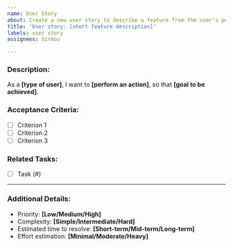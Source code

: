 ```yaml
---
name: User Story
about: Create a new user story to describe a feature from the user's perspective
title: 'User story: [short feature description]'
labels: user story
assignees: Sirmov

---
```


### Description:
As a **[type of user]**, I want to **[perform an action]**, so that **[goal to be achieved]**.

### Acceptance Criteria:
- [ ] Criterion 1
- [ ] Criterion 2
- [ ] Criterion 3

### Related Tasks:
- [ ] Task (#)

---

### Additional Details:
- Priority: **[Low/Medium/High]**
- Complexity: **[Simple/Intermediate/Hard]**
- Estimated time to resolve: **[Short-term/Mid-term/Long-term]**
- Effort estimation: **[Minimal/Moderate/Heavy]**
